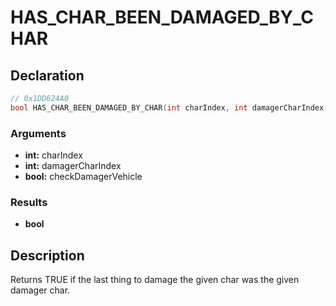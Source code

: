 # HAS_CHAR_BEEN_DAMAGED_BY_CHAR

## Declaration
```cpp
// 0x1DD624A0
bool HAS_CHAR_BEEN_DAMAGED_BY_CHAR(int charIndex, int damagerCharIndex, bool checkDamagerVehicle);
```

### Arguments
- **int:** charIndex
- **int:** damagerCharIndex
- **bool:** checkDamagerVehicle

### Results
- **bool**

## Description
Returns TRUE if the last thing to damage the given char was the given damager char.